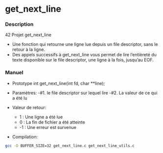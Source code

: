 # get_next_line
### Description
42 Projet get_next_line

- Une fonction qui retourne une ligne lue depuis un file descriptor, sans le retour à la ligne.
- Des appels successifs à get_next_line vous permet de
lire l’entièreté du texte disponible sur le file descriptor, une ligne à la fois, jusqu’au
EOF.

### Manuel
- Prototype int get_next_line(int fd, char **line);

- Paramètres:
  -#1. le file descriptor sur lequel lire
  -#2. La valeur de ce qui a été lu

- Valeur de retour:
  - 1 : Une ligne a été lue
  - 0 : La fin de fichier a été atteinte
  - -1 : Une erreur est survenue

- Compilation: 
```bash
gcc -D BUFFER_SIZE=32 get_next_line.c get_next_line_utils.c
```

